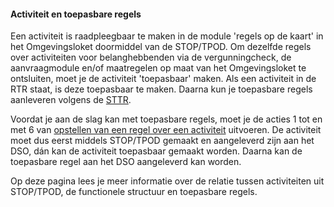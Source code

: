 ﻿#### Activiteit en toepasbare regels

Een activiteit is raadpleegbaar te maken in de module 'regels op de kaart' in het Omgevingsloket doormiddel van de STOP/TPOD. 
Om dezelfde regels over activiteiten voor belanghebbenden via de vergunningcheck, de aanvraagmodule en/of maatregelen op maat
van het Omgevingsloket te ontsluiten, moet je de activiteit 'toepasbaar' maken. 
Als een activiteit in de RTR staat, is deze toepasbaar te maken. Daarna kun je toepasbare regels aanleveren volgens de [STTR](https://aandeslagmetdeomgevingswet.nl/digitaal-stelsel/aansluiten/standaarden/sttr-imtr/). 

Voordat je aan de slag kan met toepasbare regels, moet je de acties 1 tot en met 6 van
[opstellen van een regel over een activiteit](/hoe-maak-ik-een-regel-over-een-activiteit/opstellen-van-een-regel-over-een-activiteit)
uitvoeren. De activiteit moet dus eerst middels STOP/TPOD gemaakt en aangeleverd zijn aan het DSO, dán kan de activiteit toepasbaar gemaakt worden.
Daarna kan de toepasbare regel aan het DSO aangeleverd kan worden. 

Op deze pagina lees je meer informatie over de relatie tussen activiteiten uit STOP/TPOD, 
de functionele structuur en toepasbare regels. 



